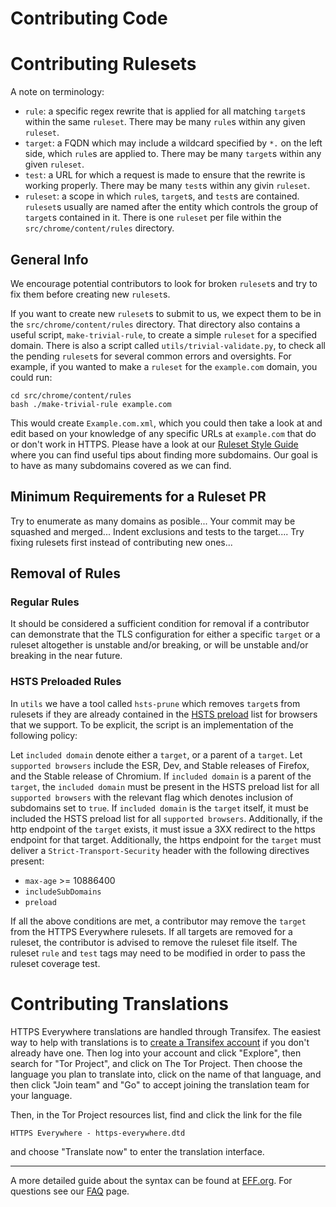 # Contributing Code



# Contributing Rulesets

A note on terminology:

- `rule`: a specific regex rewrite that is applied for all matching `target`s within the same `ruleset`.  There may be many `rule`s within any given `ruleset`.
- `target`: a FQDN which may include a wildcard specified by `*.` on the left side, which `rule`s are applied to.  There may be many `target`s within any given `ruleset`.
- `test`: a URL for which a request is made to ensure that the rewrite is working properly.  There may be many `test`s within any givin `ruleset`.
- `ruleset`: a scope in which `rule`s, `target`s, and `test`s are contained.  `ruleset`s usually are named after the entity which controls the group of `target`s contained in it.  There is one `ruleset` per file within the `src/chrome/content/rules` directory.

## General Info

We encourage potential contributors to look for broken `ruleset`s and try to fix them before creating new `ruleset`s.

If you want to create new `ruleset`s to submit to us, we expect them to be in the `src/chrome/content/rules` directory. That directory also contains a useful script, `make-trivial-rule`, to create a simple `ruleset` for a specified domain. There is also a script called `utils/trivial-validate.py`, to check all the pending `ruleset`s for several common errors and oversights. For example, if you wanted to make a `ruleset` for the `example.com` domain, you could run:
```
cd src/chrome/content/rules
bash ./make-trivial-rule example.com
```
This would create `Example.com.xml`, which you could then take a look at and edit based on your knowledge of any specific URLs at `example.com` that do or don't work in HTTPS. Please have a look at our [Ruleset Style Guide](https://github.com/EFForg/https-everywhere/blob/master/ruleset-style.md) where you can find useful tips about finding more subdomains. Our goal is to have as many subdomains covered as we can find.

## Minimum Requirements for a Ruleset PR

Try to enumerate as many domains as posible...
Your commit may be squashed and merged...
Indent exclusions and tests to the target....
Try fixing rulesets first instead of contributing new ones...

## Removal of Rules

### Regular Rules

It should be considered a sufficient condition for removal if a contributor can demonstrate that the TLS configuration for either a specific `target` or a ruleset altogether is unstable and/or breaking, or will be unstable and/or breaking in the near future.

### HSTS Preloaded Rules

In `utils` we have a tool called `hsts-prune` which removes `target`s from rulesets if they are already contained in the [HSTS preload](https://hstspreload.org/) list for browsers that we support.  To be explicit, the script is an implementation of the following policy:

Let `included domain` denote either a `target`, or a parent of a `target`.  Let `supported browsers` include the ESR, Dev, and Stable releases of Firefox, and the Stable release of Chromium.  If `included domain` is a parent of the `target`, the `included domain` must be present in the HSTS preload list for all `supported browsers` with the relevant flag which denotes inclusion of subdomains set to `true`.  If `included domain` is the `target` itself, it must be included the HSTS preload list for all `supported browsers`.  Additionally, if the http endpoint of the `target` exists, it must issue a 3XX redirect to the https endpoint for that target.  Additionally, the https endpoint for the `target` must deliver a `Strict-Transport-Security` header with the following directives present:

- `max-age` >= 10886400
- `includeSubDomains`
- `preload`

If all the above conditions are met, a contributor may remove the `target` from the HTTPS Everywhere rulesets.  If all targets are removed for a ruleset, the contributor is advised to remove the ruleset file itself.  The ruleset `rule` and `test` tags may need to be modified in order to pass the ruleset coverage test.

# Contributing Translations

HTTPS Everywhere translations are handled through Transifex.  The easiest way to help with translations is to [create a Transifex account](https://www.transifex.com/signup/) if you don't already have one.  Then log into your account and click "Explore", then search for "Tor Project", and click on The Tor Project.  Then choose the language you plan to translate into, click on the name of that language, and then click "Join team" and "Go" to accept joining the translation team for your language.

Then, in the Tor Project resources list, find and click the link for the file

    HTTPS Everywhere - https-everywhere.dtd

and choose "Translate now" to enter the translation interface.

* * *

A more detailed guide about the syntax can be found at [EFF.org](https://www.eff.org/https-everywhere/rulesets).
For questions see our [FAQ](https://www.eff.org/https-everywhere/faq) page.
